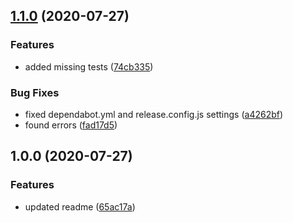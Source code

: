 ## [1.1.0](https://github.com/dmpjs/linkedlist/compare/v1.0.0...v1.1.0) (2020-07-27)


### Features

* added missing tests ([74cb335](https://github.com/dmpjs/linkedlist/commit/74cb335a03cd4b9802751066940a15390ae3e793))


### Bug Fixes

* fixed dependabot.yml and release.config.js settings ([a4262bf](https://github.com/dmpjs/linkedlist/commit/a4262bf505f6a431fbf69b5765a8188ecb1971c0))
* found errors ([fad17d5](https://github.com/dmpjs/linkedlist/commit/fad17d5b386f050d9eaf18ca2f36cede563e0e9e))

## 1.0.0 (2020-07-27)


### Features

* updated readme ([65ac17a](https://github.com/dmpjs/linkedlist/commit/65ac17a859c129cf1e25939ebef432b3be114ed8))
